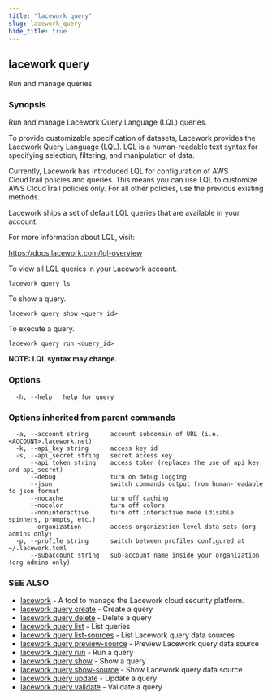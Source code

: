```yaml
---
title: "lacework query"
slug: lacework_query
hide_title: true
---
```


## lacework query

Run and manage queries

### Synopsis

Run and manage Lacework Query Language (LQL) queries.

To provide customizable specification of datasets, Lacework provides the Lacework
Query Language (LQL). LQL is a human-readable text syntax for specifying selection,
filtering, and manipulation of data.

Currently, Lacework has introduced LQL for configuration of AWS CloudTrail policies
and queries. This means you can use LQL to customize AWS CloudTrail policies only.
For all other policies, use the previous existing methods.

Lacework ships a set of default LQL queries that are available in your account.

For more information about LQL, visit:

  https://docs.lacework.com/lql-overview

To view all LQL queries in your Lacework account.

    lacework query ls

To show a query.

    lacework query show <query_id>

To execute a query.

    lacework query run <query_id>

**NOTE: LQL syntax may change.**


### Options

```
  -h, --help   help for query
```

### Options inherited from parent commands

```
  -a, --account string      account subdomain of URL (i.e. <ACCOUNT>.lacework.net)
  -k, --api_key string      access key id
  -s, --api_secret string   secret access key
      --api_token string    access token (replaces the use of api_key and api_secret)
      --debug               turn on debug logging
      --json                switch commands output from human-readable to json format
      --nocache             turn off caching
      --nocolor             turn off colors
      --noninteractive      turn off interactive mode (disable spinners, prompts, etc.)
      --organization        access organization level data sets (org admins only)
  -p, --profile string      switch between profiles configured at ~/.lacework.toml
      --subaccount string   sub-account name inside your organization (org admins only)
```

### SEE ALSO

* [lacework](lacework.md)	 - A tool to manage the Lacework cloud security platform.
* [lacework query create](lacework_query_create.md)	 - Create a query
* [lacework query delete](lacework_query_delete.md)	 - Delete a query
* [lacework query list](lacework_query_list.md)	 - List queries
* [lacework query list-sources](lacework_query_list-sources.md)	 - List Lacework query data sources
* [lacework query preview-source](lacework_query_preview-source.md)	 - Preview Lacework query data source
* [lacework query run](lacework_query_run.md)	 - Run a query
* [lacework query show](lacework_query_show.md)	 - Show a query
* [lacework query show-source](lacework_query_show-source.md)	 - Show Lacework query data source
* [lacework query update](lacework_query_update.md)	 - Update a query
* [lacework query validate](lacework_query_validate.md)	 - Validate a query

